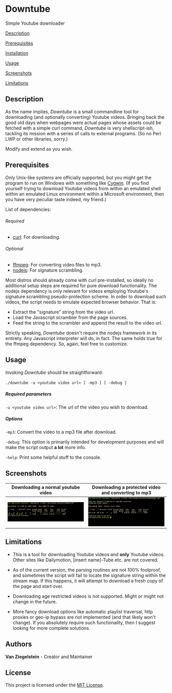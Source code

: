 # Downtube
Simple Youtube downloader

[Description](#description)

[Prerequisites](#prerequisites)

[Installation](#installation)

[Usage](#usage)

[Screenshots](#screenshots)

[Limitations](#limitations)

## Description
As the name implies, *Downtube* is a small commandline tool for downloading (and optionally converting) Youtube videos. 
Bringing back the good old days when webpages were actual pages whose assets could be fetched with a simple curl command, 
*Downtube* is very shellscript-ish, tackling its mission with a series of calls to external programs. 
(So no Perl LWP or other libraries, sorry.)

Modify and extend as you wish.

## Prerequisites
Only Unix-like systems are officially supported, but you might get the program to run on Windows with something
like [Cygwin](https://www.cygwin.com/). (If you find yourself trying to download Youtube videos from
within an emulated shell within an emulated Linux environment within a Microsoft environment, 
then you have very peculiar taste indeed, my friend.)

List of dependencies:
###### Required
* [curl](https://curl.haxx.se/): For downloading.

###### Optional 
* [ffmpeg](https://ffmpeg.org/): For converting video files to mp3.
* [nodejs](https://nodejs.org/en/): For signature scrambling.

Most distros should already come with curl pre-installed, so ideally no additional setup steps are required for pure
download functionality. The nodejs dependency is only relevant for videos employing Youtube's signature scrambling 
pseudo-protection scheme. In order to download such videos, the script needs to emulate expected browser behavior. That is:

* Extract the "signature" string from the video url.
* Load the Javascript scrambler from the page sources.
* Feed the string to the scrambler and append the result to the video url.

Strictly speaking, *Downtube* doesn't require the nodejs framework in its entirety. 
Any Javascript interpreter will do, in fact. The same holds true for the ffmpeg dependency. So, again, feel free to customize.

## Usage
Invoking *Downtube* should be straightforward:

`./downtube -u <youtube video url> [ -mp3 ] [ -debug ]`

##### Required parameters

`-u <youtube video url>`: The url of the video you wish to download.

##### Options

`-mp3`: Convert the video to a mp3 file after download.

`-debug`: This option is primarily intended for development purposes and will make the script output **a lot** more info. 

`-help`: Print some helpful stuff to the console.

## Screenshots 

| Downloading a normal youtube video | Downloading a protected video and converting to mp3 |
| ---------------------------------- | --------------------------------------------------- |
| <img src="screenshots/down1.png">  | <img src="screenshots/down2.png">                   |

## Limitations
* This is a tool for downloading Youtube videos and **only** Youtube videos. Other sites like Dailymotion, [insert name]-Tube etc.
are not covered.

* As of the current version, the parsing routines are not 100% foolproof, and sometimes the script will fail to locate
the signature string within the stream map. If this happens, it will attempt to download a fresh copy of the page and
start over.

* Downloading age restricted videos is not supported. Might or might not change in the future.

* More fancy download options like automatic playlist traversal, http proxies or geo-ip bypass are not implemented (and that
likely won't change). If you absolutely require such functionality, then I suggest looking for more complete solutions. 

## Authors
**Van Ziegelstein** - Creator and Maintainer

## License
This project is licensed under the [MIT License](LICENSE).
